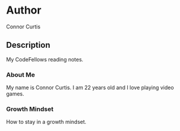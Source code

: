 # Author
Connor Curtis

## Description
My CodeFellows reading notes.

### About Me
My name is Connor Curtis. I am 22 years old and I love playing video games.

### Growth Mindset
How to stay in a growth mindset.
